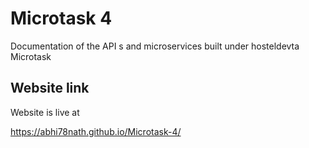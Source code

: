 
# Microtask 4

Documentation of the API s and microservices built under hosteldevta Microtask




## Website link

Website is live at




https://abhi78nath.github.io/Microtask-4/
